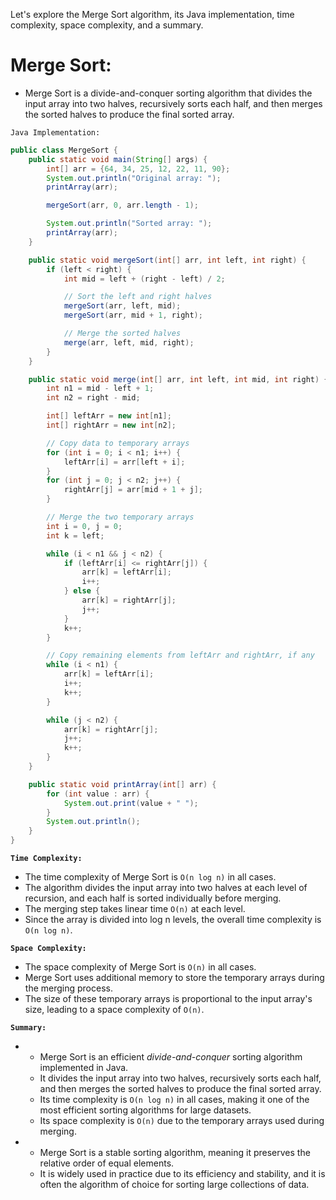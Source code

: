 Let's explore the Merge Sort algorithm, its Java implementation, time complexity, space complexity, and a summary.

# Merge Sort:

-   Merge Sort is a divide-and-conquer sorting algorithm that divides the input array into two halves, recursively sorts each half, and then merges the sorted halves to produce the final sorted array.

`Java Implementation:`

```java
public class MergeSort {
    public static void main(String[] args) {
        int[] arr = {64, 34, 25, 12, 22, 11, 90};
        System.out.println("Original array: ");
        printArray(arr);

        mergeSort(arr, 0, arr.length - 1);

        System.out.println("Sorted array: ");
        printArray(arr);
    }

    public static void mergeSort(int[] arr, int left, int right) {
        if (left < right) {
            int mid = left + (right - left) / 2;

            // Sort the left and right halves
            mergeSort(arr, left, mid);
            mergeSort(arr, mid + 1, right);

            // Merge the sorted halves
            merge(arr, left, mid, right);
        }
    }

    public static void merge(int[] arr, int left, int mid, int right) {
        int n1 = mid - left + 1;
        int n2 = right - mid;

        int[] leftArr = new int[n1];
        int[] rightArr = new int[n2];

        // Copy data to temporary arrays
        for (int i = 0; i < n1; i++) {
            leftArr[i] = arr[left + i];
        }
        for (int j = 0; j < n2; j++) {
            rightArr[j] = arr[mid + 1 + j];
        }

        // Merge the two temporary arrays
        int i = 0, j = 0;
        int k = left;

        while (i < n1 && j < n2) {
            if (leftArr[i] <= rightArr[j]) {
                arr[k] = leftArr[i];
                i++;
            } else {
                arr[k] = rightArr[j];
                j++;
            }
            k++;
        }

        // Copy remaining elements from leftArr and rightArr, if any
        while (i < n1) {
            arr[k] = leftArr[i];
            i++;
            k++;
        }

        while (j < n2) {
            arr[k] = rightArr[j];
            j++;
            k++;
        }
    }

    public static void printArray(int[] arr) {
        for (int value : arr) {
            System.out.print(value + " ");
        }
        System.out.println();
    }
}
```

**`Time Complexity:`**

-   The time complexity of Merge Sort is `O(n log n)` in all cases. 
-   The algorithm divides the input array into two halves at each level of recursion, and each half is sorted individually before merging. 
-   The merging step takes linear time `O(n)` at each level. 
-   Since the array is divided into log n levels, the overall time complexity is `O(n log n)`.

**`Space Complexity:`**

-   The space complexity of Merge Sort is `O(n)` in all cases. 
-   Merge Sort uses additional memory to store the temporary arrays during the merging process. 
-   The size of these temporary arrays is proportional to the input array's size, leading to a space complexity of `O(n)`.

**`Summary:`**

- 
    -   Merge Sort is an efficient *divide-and-conquer* sorting algorithm implemented in Java. 
    -   It divides the input array into two halves, recursively sorts each half, and then merges the sorted halves to produce the final sorted array. 
    -   Its time complexity is `O(n log n)` in all cases, making it one of the most efficient sorting algorithms for large datasets.
    -   Its space complexity is `O(n)` due to the temporary arrays used during merging.

- 
    -   Merge Sort is a stable sorting algorithm, meaning it preserves the relative order of equal elements. 
    -   It is widely used in practice due to its efficiency and stability, and it is often the algorithm of choice for sorting large collections of data.